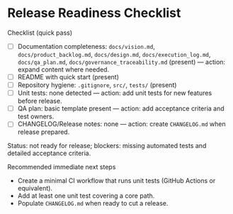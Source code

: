 # Release Readiness Checklist

Checklist (quick pass)

- [ ] Documentation completeness: `docs/vision.md`, `docs/product_backlog.md`, `docs/design.md`, `docs/execution_log.md`, `docs/qa_plan.md`, `docs/governance_traceability.md` (present) — action: expand content where needed.
- [ ] README with quick start (present)
- [ ] Repository hygiene: `.gitignore`, `src/`, `tests/` (present)
- [ ] Unit tests: none detected — action: add unit tests for new features before release.
- [ ] QA plan: basic template present — action: add acceptance criteria and test owners.
- [ ] CHANGELOG/Release notes: none — action: create `CHANGELOG.md` when release prepared.

Status: not ready for release; blockers: missing automated tests and detailed acceptance criteria.

Recommended immediate next steps

- Create a minimal CI workflow that runs unit tests (GitHub Actions or equivalent).
- Add at least one unit test covering a core path.
- Populate `CHANGELOG.md` when ready to cut a release.
